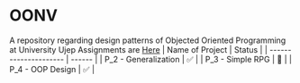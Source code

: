 # OONV
A repository regarding design patterns of Objected Oriented Programming at University Ujep
Assignments are [Here](https://github.com/pavelberanek91/UJEP/tree/main/OONV)
| Name of Project       | Status |
| --------------------- | ------ |
| P_2 - Generalization  |   ✅   |
| P_3 - Simple RPG      | 🔴     |
| P_4 - OOP Design      | ✅     |

